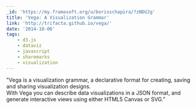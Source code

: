 ```yaml
---
_id: 'https://my.framasoft.org/u/borisschapira/?zNDUJg'
title: 'Vega: A Visualization Grammar'
link: 'http://trifacta.github.io/vega/'
date: '2014-10-06'
tags:
    - d3.js
    - dataviz
    - javascript
    - sharemarks
    - visualization
---
```


<div class="markdown"><p>&quot;Vega is a visualization grammar, a declarative format for creating, saving and sharing visualization designs.<br />
With Vega you can describe data visualizations in a JSON format, and generate interactive views using either HTML5 Canvas or SVG.&quot;
</p></div>

